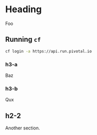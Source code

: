 # Heading

Foo

## Running `cf`

```bash
cf login -a https://api.run.pivotal.io
```

### h3-a

Baz

### h3-b

Qux

## h2-2

Another section.
